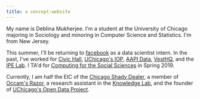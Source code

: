 ```yaml
---
title: a concept:website
---
```


My name is Deblina Mukherjee. I'm a student at the University of Chicago majoring in Sociology and minoring in Computer Science and Statistics. I'm from New Jersey. 

This summer, I'll be returning to [facebook](http://facebook.com) as a 
data scientist intern. In the past, I've worked for [Civic Hall](http://civichall.org), [UChicago's IOP](http://politics.uchicago.edu), [AAPI Data](http://aapidata.com), [VestHQ](http://vesthq.com), and the [IPE Lab](http://home.uchicago.edu/~gulotty/IPElab.html). I TA'd for [Computing for the Social Sciences](http://cfss.uchicago.edu) in Spring 2019. 

Currently, I am half the EIC of the [Chicago Shady Dealer](http://chicagoshadydealer.com), a member of [Occam's Razor](http://occam.uchicago.edu), a research assistant in the [Knowledge Lab](https://www.knowledgelab.org/), and the founder of [UChicago's Open Data Project](https://www.uchicagotechteam.com/open-data-project). 

